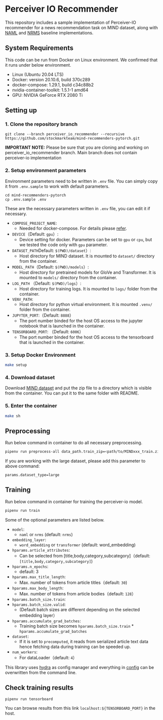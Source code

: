 # Perceiver IO Recommender
This repository includes a sample implementation of Perceiver-IO recommender for a news recommendation task on MIND dataset, along with [NAML](https://www.ijcai.org/proceedings/2019/536) and [NRMS](https://aclanthology.org/D19-1671/) baseline implementations.

## System Requirements
This code can be run from Docker on Linux environment. We confirmed that it runs under below environment.

* Linux (Ubuntu 20.04 LTS)
* Docker: version 20.10.6, build 370c289
* docker-compose: 1.29.1, build c34c88b2
* nvidia-container-toolkit: 1.5.1-1 amd64
* GPU: NVIDIA GeForce RTX 2080 Ti 


## Setting up
### 1. Clone the repository branch
```
git clone --branch perceiver_io_recommender --recursive https://github.com/stockmarkteam/mind-recommenders-pytorch.git
```
**IMPORTANT NOTE:** Please be sure that you are cloning and working on perceiver_io_recommender branch. Main branch does not contain perceiver-io implementation
### 2. Setup environment parameters

Environment parameters need to be written in `.env` file. You can simply copy it from `.env.sample` to work with default parameters.

```
cd mind-recommenders-pytorch
cp .env.sample .env
```

These are the necessary parameters written in `.env` file, you can edit it if necessary.

* `COMPOSE_PROJECT_NAME`:
    * Needed for docker-compose. For details please [refer](https://docs.docker.com/compose/reference/envvars/#compose_project_name).
* `DEVICE`（Default: `gpu`）: 
    * Device setting for docker. Parameters can be set to `gpu` or `cpu`, but we tested the code only with `gpu` parameter.
* `DATASET_PATH`Default: `$(PWD)/dataset`）:
    * Host directory for MIND dataset. It is mounted to `dataset/` directory from the container.
* `MODEL_PATH`（Default: `$(PWD)/models`）:
    * Host directory for pretrained models for GloVe and Transformer. It is mounted to `models/` directory from the container.
* `LOG_PATH` （Default: `$(PWD)/logs`）:
    * Host directory for training logs. It is mounted to `logs/` folder from the container.
* `VENV_PATH`:
    * Host directory for python virtual environment. It is mounted `.venv/` folder from the container.
* `JUPYTER_PORT`:（Default: `8888`）
    * The port number binded for the host OS access to the jupyter notebook that is launched in the container.
* `TENSORBOARD_PORT`: （Default: `6006`）
    * The port number binded for the host OS access to the tensorboard that is launched in the container.

### 3. Setup Docker Environment
```bash
make setup
```

### 4. Download dataset

Download [MIND dataset](https://msnews.github.io/) and put the zip file to a directory which is visible from the container. You can put it to the same folder with README.

### 5. Enter the container
```bash
make sh
```

## Preprocessing
Run below command in container to do all necessary preprocessing.
```bash
pipenv run preprocess-all data_path.train_zip=<path/to/MINDxxx_train.zip> data_path.valid_zip=<path/to/MINDxxx_dev.zip>
```
If you are working with the large dataset, please add this parameter to above command:

`params.dataset_type=large`


## Training
Run below command in container for training the perceiver-io model.
```bash
pipenv run train
```

Some of the optional parameters are listed below.

* `model`: 
    * `naml` or `nrms` (default: `nrms`)
* `embedding_layer`:
    *  `word_embedding` or `transformer` (default: word_embedding)
* `hparams.article_attributes`:
    *  Can be selected from [title,body,category,subcategory]（default: `[title,body,category,subcategory]`)
* `hparams.n_epochs`: 
    * default: 3
* `hparams.max_title_length`:
    *  Max. number of tokens from article titles（default: `30`)
* `hparams.max_body_length`:
    *  Max. number of tokens from article bodies（default: `128`）
* `hparams.batch_size.train`:
* `hparams.batch_size.valid`:
    * (Default batch sizes are different depending on the selected embedding layer）
* `hparams.accumulate_grad_batches`: 
    * Training batch size becomes `hparams.batch_size.train` * `hparams.accumulate_grad_batches`
* `dataset`:
    * If it is set to `precomputed`, it reads from serialized article text data hence fetching data during training can be speeded up.
* `num_workers`:
    * For dataLoader（default: `4`）

This library uses [hydra](https://github.com/facebookresearch/hydra) as config manager and  everything in [config](mind_recommenders_pytorch/train/config) can be overwritten from the command line.

## Check training results
```
pipenv run tensorboard
```
You can browse results from this link `localhost:${TENSORBOARD_PORT}` in the host.
